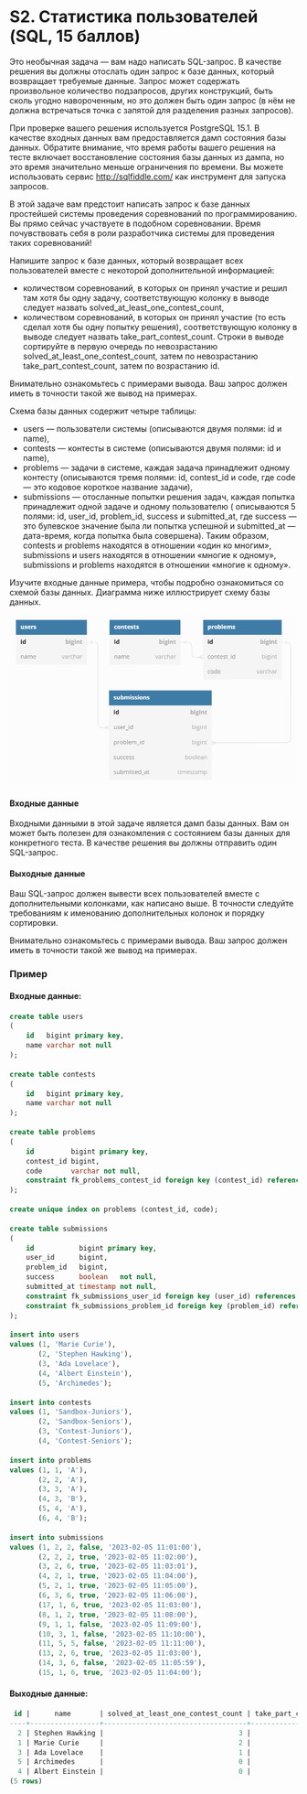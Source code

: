 # S2. Статистика пользователей (SQL, 15 баллов)

Это необычная задача — вам надо написать SQL-запрос. В качестве решения вы должны отослать один запрос к базе данных,
который возвращает требуемые данные. Запрос может содержать произвольное количество подзапросов, других конструкций,
быть сколь угодно навороченным, но это должен быть один запрос (в нём не должна встречаться точка с запятой для
разделения разных запросов).

При проверке вашего решения используется PostgreSQL 15.1. В качестве входных данных вам предоставляется дамп состояния
базы данных. Обратите внимание, что время работы вашего решения на тесте включает восстановление состояния базы данных
из дампа, но это время значительно меньше ограничения по времени. Вы можете использовать сервис http://sqlfiddle.com/
как инструмент для запуска запросов.

В этой задаче вам предстоит написать запрос к базе данных простейшей системы проведения соревнований по
программированию. Вы прямо сейчас участвуете в подобном соревновании. Время почувствовать себя в роли разработчика
системы для проведения таких соревнований!

Напишите запрос к базе данных, который возвращает всех пользователей вместе с некоторой дополнительной информацией:

* количеством соревнований, в которых он принял участие и решил там хотя бы одну задачу, соответствующую колонку в
  выводе следует назвать solved_at_least_one_contest_count,
* количеством соревнований, в которых он принял участие (то есть сделал хотя бы одну попытку решения), соответствующую
  колонку в выводе следует назвать take_part_contest_count.
  Строки в выводе сортируйте в первую очередь по невозрастанию solved_at_least_one_contest_count, затем по невозрастанию
  take_part_contest_count, затем по возрастанию id.

Внимательно ознакомьтесь с примерами вывода. Ваш запрос должен иметь в точности такой же вывод на примерах.

Схема базы данных содержит четыре таблицы:

* users — пользователи системы (описываются двумя полями: id и name),
* contests — контесты в системе (описываются двумя полями: id и name),
* problems — задачи в системе, каждая задача принадлежит одному контесту (описываются тремя полями: id, contest_id и
  code, где code — это кодовое короткое название задачи),
* submissions — отосланные попытки решения задач, каждая попытка принадлежит одной задаче и одному пользователю (
  описываются 5 полями: id, user_id, problem_id, success и submitted_at, где success — это булевское значение была ли
  попытка успешной и submitted_at — дата-время, когда попытка была совершена).
  Таким образом, contests и problems находятся в отношении «один ко многим», submissions и users находятся в отношении
  «многие к одному», submissions и problems находятся в отношении «многие к одному».

Изучите входные данные примера, чтобы подробно ознакомиться со схемой базы данных. Диаграмма ниже иллюстрирует схему
базы данных.

![img.png](img.png)

#### Входные данные

Входными данными в этой задаче является дамп базы данных. Вам он может быть полезен для ознакомления с состоянием базы
данных для конкретного теста. В качестве решения вы должны отправить один SQL-запрос.

#### Выходные данные

Ваш SQL-запрос должен вывести всех пользователей вместе с дополнительными колонками, как написано выше. В точности
следуйте требованиям к именованию дополнительных колонок и порядку сортировки.

Внимательно ознакомьтесь с примерами вывода. Ваш запрос должен иметь в точности такой же вывод на примерах.

### Пример

#### Входные данные:

```sql
create table users
(
    id   bigint primary key,
    name varchar not null
);

create table contests
(
    id   bigint primary key,
    name varchar not null
);

create table problems
(
    id         bigint primary key,
    contest_id bigint,
    code       varchar not null,
    constraint fk_problems_contest_id foreign key (contest_id) references contests (id)
);

create unique index on problems (contest_id, code);

create table submissions
(
    id           bigint primary key,
    user_id      bigint,
    problem_id   bigint,
    success      boolean   not null,
    submitted_at timestamp not null,
    constraint fk_submissions_user_id foreign key (user_id) references users (id),
    constraint fk_submissions_problem_id foreign key (problem_id) references problems (id)
);

insert into users
values (1, 'Marie Curie'),
       (2, 'Stephen Hawking'),
       (3, 'Ada Lovelace'),
       (4, 'Albert Einstein'),
       (5, 'Archimedes');

insert into contests
values (1, 'Sandbox-Juniors'),
       (2, 'Sandbox-Seniors'),
       (3, 'Contest-Juniors'),
       (4, 'Contest-Seniors');

insert into problems
values (1, 1, 'A'),
       (2, 2, 'A'),
       (3, 3, 'A'),
       (4, 3, 'B'),
       (5, 4, 'A'),
       (6, 4, 'B');

insert into submissions
values (1, 2, 2, false, '2023-02-05 11:01:00'),
       (2, 2, 2, true, '2023-02-05 11:02:00'),
       (3, 2, 6, true, '2023-02-05 11:03:01'),
       (4, 2, 1, true, '2023-02-05 11:04:00'),
       (5, 2, 1, true, '2023-02-05 11:05:00'),
       (6, 3, 6, true, '2023-02-05 11:06:00'),
       (17, 1, 6, true, '2023-02-05 11:03:00'),
       (8, 1, 2, true, '2023-02-05 11:08:00'),
       (9, 1, 1, false, '2023-02-05 11:09:00'),
       (10, 3, 1, false, '2023-02-05 11:10:00'),
       (11, 5, 5, false, '2023-02-05 11:11:00'),
       (13, 2, 6, true, '2023-02-05 11:03:00'),
       (14, 3, 6, false, '2023-02-05 11:05:59'),
       (15, 1, 6, true, '2023-02-05 11:04:00');
```

#### Выходные данные:

```sql
 id |      name       | solved_at_least_one_contest_count | take_part_contest_count
----+-----------------+-----------------------------------+-------------------------
  2 | Stephen Hawking |                                 3 |                       3
  1 | Marie Curie     |                                 2 |                       3
  3 | Ada Lovelace    |                                 1 |                       2
  5 | Archimedes      |                                 0 |                       1
  4 | Albert Einstein |                                 0 |                       0
(5 rows)
```